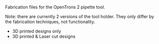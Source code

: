 Fabrication files for the OpenTrons 2 pipette tool. 

Note: there are currently 2 versions of the tool holder. They only differ by the fabrication techniques, not functionality.
* 3D printed designs only
* 3D printed & Laser cut designs 